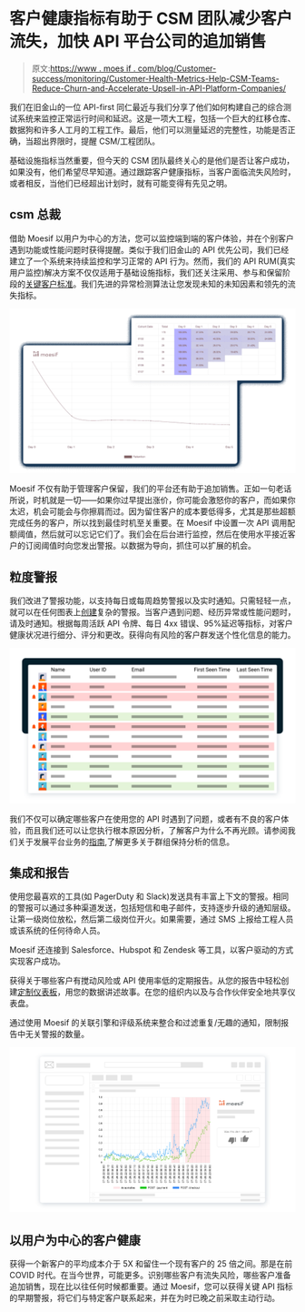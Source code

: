# 客户健康指标有助于 CSM 团队减少客户流失，加快 API 平台公司的追加销售

> 原文:[https://www . moes if . com/blog/Customer-success/monitoring/Customer-Health-Metrics-Help-CSM-Teams-Reduce-Churn-and-Accelerate-Upsell-in-API-Platform-Companies/](https://www.moesif.com/blog/customer-success/monitoring/Customer-Health-Metrics-Help-CSM-Teams-Reduce-Churn-and-Accelerate-Upsell-in-API-Platform-Companies/)

我们在旧金山的一位 API-first 同仁最近与我们分享了他们如何构建自己的综合测试系统来监控正常运行时间和延迟。这是一项大工程，包括一个巨大的红移仓库、数据狗和许多人工月的工程工作。最后，他们可以测量延迟的完整性，功能是否正确，当超出界限时，提醒 CSM/工程团队。

基础设施指标当然重要，但今天的 CSM 团队最终关心的是他们是否让客户成功，如果没有，他们希望尽早知道。通过跟踪客户健康指标，当客户面临流失风险时，或者相反，当他们已经超出计划时，就有可能变得有先见之明。

## csm 总裁

借助 Moesif 以用户为中心的方法，您可以监控端到端的客户体验，并在个别客户遇到功能或性能问题时获得提醒。类似于我们旧金山的 API 优先公司，我们已经建立了一个系统来持续监控和学习正常的 API 行为。然而，我们的 API RUM(真实用户监控)解决方案不仅仅适用于基础设施指标，我们还关注采用、参与和保留阶段的[关键客户标准](https://www.moesif.com/features/api-monitoring)。我们先进的异常检测算法让您发现未知的未知因素和领先的流失指标。

![Leverage retention analysis to understand which segments at risk of churning](img/a990b4474e294ab61475e4cb24b79f90.png)

Moesif 不仅有助于管理客户保留，我们的平台还有助于追加销售。正如一句老话所说，时机就是一切——如果你过早提出涨价，你可能会激怒你的客户，而如果你太迟，机会可能会与你擦肩而过。因为留住客户的成本要低得多，尤其是那些超额完成任务的客户，所以找到最佳时机至关重要。在 Moesif 中设置一次 API 调用配额阈值，然后就可以忘记它们了。我们会在后台进行监控，然后在使用水平接近客户的订阅阈值时向您发出警报。以数据为导向，抓住可以扩展的机会。

## 粒度警报

我们改进了警报功能，以支持每日或每周趋势警报以及实时通知。只需轻轻一点，就可以在任何图表上[创建](https://www.moesif.com/docs/api-monitoring/)复杂的警报。当客户遇到问题、经历异常或性能问题时，请及时通知。根据每周活跃 API 令牌、每日 4xx 错误、95%延迟等指标，对客户健康状况进行细分、评分和更改。获得向有风险的客户群发送个性化信息的能力。

![Monitor customer health](img/32df3b89f5678a75c3c15cb2202aa8ee.png)

我们不仅可以确定哪些客户在使用您的 API 时遇到了问题，或者有不良的客户体验，而且我们还可以让您执行根本原因分析，了解客户为什么不再光顾。请参阅我们关于发展平台业务的[指南](https://www.moesif.com/blog/ebooks/api-analytics-the-ultimate-guide-to-grow-your-platform-business/),了解更多关于群组保持分析的信息。

## 集成和报告

使用您最喜欢的工具(如 PagerDuty 和 Slack)发送具有丰富上下文的警报。相同的警报可以通过多种渠道发送，包括短信和电子邮件，支持逐步升级的通知层级。让第一级岗位放松，然后第二级岗位开火。如果需要，通过 SMS 上报给工程人员或该系统的任何待命人员。

Moesif 还连接到 Salesforce、Hubspot 和 Zendesk 等工具，以客户驱动的方式实现客户成功。

获得关于哪些客户有搅动风险或 API 使用率低的定期报告。从您的报告中轻松创建[定制仪表板](https://www.moesif.com/blog/dashboards/technical/Self-Service-Custom-API-Dashboards-Allow-You-to-Easily-Track-and-Share-Key-API-Metrics/)，用您的数据讲述故事。在您的组织内以及与合作伙伴安全地共享仪表盘。

通过使用 Moesif 的关联引擎和评级系统来整合和过滤重复/无趣的通知，限制报告中无关警报的数量。

![Avoid alert fatigue with automatic correlation and rating system](img/f0ad51246521feac85f3ce7c8cdbacaa.png)

## 以用户为中心的客户健康

获得一个新客户的平均成本介于 5X 和留住一个现有客户的 25 倍之间。那是在前 COVID 时代。在当今世界，可能更多。识别哪些客户有流失风险，哪些客户准备追加销售，现在比以往任何时候都重要。通过 Moesif，您可以获得关键 API 指标的早期警报，将它们与特定客户联系起来，并在为时已晚之前采取主动行动。
